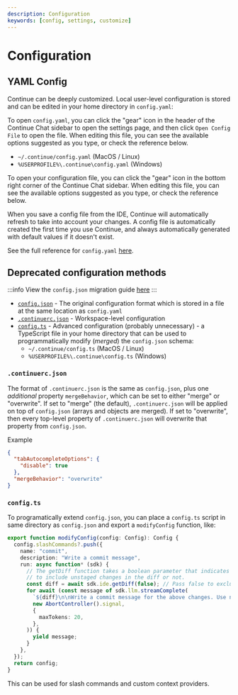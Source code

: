```yaml
---
description: Configuration
keywords: [config, settings, customize]
---
```


# Configuration

## YAML Config

Continue can be deeply customized. Local user-level configuration is stored and can be edited in your home directory in `config.yaml`:

To open `config.yaml`, you can click the "gear" icon in the header of the Continue Chat sidebar to open the settings page, and then click `Open Config File` to open the file. When editing this file, you can see the available options suggested as you type, or check the reference below.

- `~/.continue/config.yaml` (MacOS / Linux)
- `%USERPROFILE%\.continue\config.yaml` (Windows)

To open your configuration file, you can click the "gear" icon in the bottom right corner of the Continue Chat sidebar. When editing this file, you can see the available options suggested as you type, or check the reference below.

When you save a config file from the IDE, Continue will automatically refresh to take into account your changes. A config file is automatically created the first time you use Continue, and always automatically generated with default values if it doesn't exist.

See the full reference for `config.yaml` [here](../../yaml-reference.md).

## Deprecated configuration methods

:::info
View the `config.json` migration guide [here](../../yaml-migration.md)
:::

- [`config.json`](../../reference.md) - The original configuration format which is stored in a file at the same location as `config.yaml`
- [`.continuerc.json`](#continuercjson) - Workspace-level configuration
- [`config.ts`](#configts) - Advanced configuration (probably unnecessary) - a TypeScript file in your home directory that can be used to programmatically modify (_merged_) the `config.json` schema:
  - `~/.continue/config.ts` (MacOS / Linux)
  - `%USERPROFILE%\.continue\config.ts` (Windows)

### `.continuerc.json`

The format of `.continuerc.json` is the same as `config.json`, plus one _additional_ property `mergeBehavior`, which can be set to either "merge" or "overwrite". If set to "merge" (the default), `.continuerc.json` will be applied on top of `config.json` (arrays and objects are merged). If set to "overwrite", then every top-level property of `.continuerc.json` will overwrite that property from `config.json`.

Example

```json title=".continuerc.json"
{
  "tabAutocompleteOptions": {
    "disable": true
  },
  "mergeBehavior": "overwrite"
}
```

### `config.ts`

To programatically extend `config.json`, you can place a `config.ts` script in same directory as `config.json` and export a `modifyConfig` function, like:

```ts title="config.ts"
export function modifyConfig(config: Config): Config {
  config.slashCommands?.push({
    name: "commit",
    description: "Write a commit message",
    run: async function* (sdk) {
      // The getDiff function takes a boolean parameter that indicates whether
      // to include unstaged changes in the diff or not.
      const diff = await sdk.ide.getDiff(false); // Pass false to exclude unstaged changes
      for await (const message of sdk.llm.streamComplete(
        `${diff}\n\nWrite a commit message for the above changes. Use no more than 20 tokens to give a brief description in the imperative mood (e.g. 'Add feature' not 'Added feature'):`,
        new AbortController().signal,
        {
          maxTokens: 20,
        },
      )) {
        yield message;
      }
    },
  });
  return config;
}
```

This can be used for slash commands and custom context providers.
